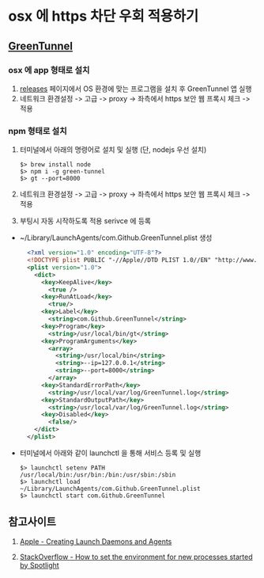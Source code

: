 # osx 에 https 차단 우회 적용하기

## [GreenTunnel](https://github.com/SadeghHayeri/GreenTunnel)


### osx 에 app 형태로 설치

1. [releases](https://github.com/SadeghHayeri/GreenTunnel/releases) 페이지에서 OS 환경에 맞는 프로그램을 설치 후 GreenTunnel 앱 실행
2. 네트워크 환경설정 -> 고급 -> proxy -> 좌측에서 https 보안 웹 프록시 체크 -> 적용

### npm 형태로 설치

1. 터미널에서 아래의 명령어로 설치 및 실행 (단, nodejs 우선 설치)

    ```shell
    $> brew install node
    $> npm i -g green-tunnel
    $> gt --port=8000
    ```

2. 네트워크 환경설정 -> 고급 -> proxy -> 좌측에서 https 보안 웹 프록시 체크 -> 적용

3. 부팅시 자동 시작하도록 적용 serivce 에 등록

  - ~/Library/LaunchAgents/com.Github.GreenTunnel.plist 생성
    ```xml
      <?xml version="1.0" encoding="UTF-8"?>
      <!DOCTYPE plist PUBLIC "-//Apple//DTD PLIST 1.0//EN" "http://www.apple.com/DTDs/PropertyList-1.0.dtd">
      <plist version="1.0">
        <dict>
          <key>KeepAlive</key>
            <true />
          <key>RunAtLoad</key>
            <true/>
          <key>Label</key>
            <string>com.Github.GreenTunnel</string>
          <key>Program</key>
            <string>/usr/local/bin/gt</string>
          <key>ProgramArguments</key>
            <array>
              <string>/usr/local/bin</string>
              <string>--ip=127.0.0.1</string>
              <string>--port=8000</string>
            </array>
          <key>StandardErrorPath</key>
            <string>/usr/local/var/log/GreenTunnel.log</string>
          <key>StandardOutputPath</key>
            <string>/usr/local/var/log/GreenTunnel.log</string>
          <key>Disabled</key>
            <false/>
        </dict>
      </plist>    
    ```

  - 터미널에서 아래와 같이 launchctl 을 통해 서비스 등록 및 실행
    ```shell
    $> launchctl setenv PATH /usr/local/bin:/usr/bin:/bin:/usr/sbin:/sbin
    $> launchctl load ~/Library/LaunchAgents/com.Github.GreenTunnel.plist
    $> launchctl start com.Github.GreenTunnel
    ```

## 참고사이트

1. [Apple - Creating Launch Daemons and Agents](https://developer.apple.com/library/archive/documentation/MacOSX/Conceptual/BPSystemStartup/Chapters/CreatingLaunchdJobs.html)

2. [StackOverflow - How to set the environment for new processes started by Spotlight](https://stackoverflow.com/questions/135688/setting-environment-variables-on-os-x)
